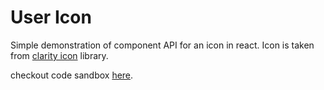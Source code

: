 # User Icon

Simple demonstration of component API for an icon in react. Icon is taken from [clarity icon](http://clarity.design/icons) library.

checkout code sandbox [here](https://codesandbox.io/s/pp6lwwyrqx).
